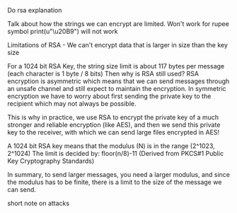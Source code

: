 Do rsa explanation


Talk about how the strings we can encrypt are limited.
Won't work for rupee symbol
print(u"\u20B9") will not work

Limitations of RSA -
We can't encrypt data that is larger in size than the key size

For a 1024 bit RSA Key, the string size limit is about 117 bytes  per message (each character is 1 byte / 8 bits)
Then why is RSA still used? RSA encryption is asymmetric which means that we
can send messages through an unsafe channel and still expect to maintain the encryption.
In symmetric encryption we have to worry about first sending the private key to the recipient
which may not always be possible.

This is why in practice, we use RSA to encrypt the private key of a much stronger and reliable 
encryption (like AES), and then we send this private key to the receiver, with which we can
send large files encrypted in AES!

A 1024 bit RSA key means that the modulus (N) is in the range (2^1023, 2^1024)
The limit is decided by: 
floor(n/8)-11 
(Derived from PKCS#1 Public Key Cryptography Standards)

In summary, to send larger messages, you need a larger modulus, and since the modulus has
to be finite, there is a limit to the size of the message we can send.

short note on attacks
